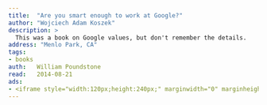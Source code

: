 ```yaml
---
title:	"Are you smart enough to work at Google?"
author: "Wojciech Adam Koszek"
description: >
  This was a book on Google values, but don't remember the details.
address: "Menlo Park, CA"
tags:
- books
auth:	William Poundstone
read:	2014-08-21
ads:
- <iframe style="width:120px;height:240px;" marginwidth="0" marginheight="0" scrolling="no" frameborder="0" src="//ws-na.amazon-adsystem.com/widgets/q?ServiceVersion=20070822&OneJS=1&Operation=GetAdHtml&MarketPlace=US&source=ss&ref=ss_til&ad_type=product_link&tracking_id=wkoszek08-20&marketplace=amazon&region=US&placement=B004QZ9QV4&asins=B004QZ9QV4&linkId=47JZY47HJ3EKR65T&show_border=false&link_opens_in_new_window=true&price_color=333333&title_color=C00000&bg_color=FFFFFF"></iframe>
---
```

